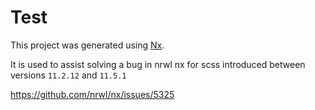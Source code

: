 

# Test

This project was generated using [Nx](https://nx.dev).

It is used to assist solving a bug in nrwl nx for scss introduced between versions `11.2.12` and `11.5.1` 

https://github.com/nrwl/nx/issues/5325

